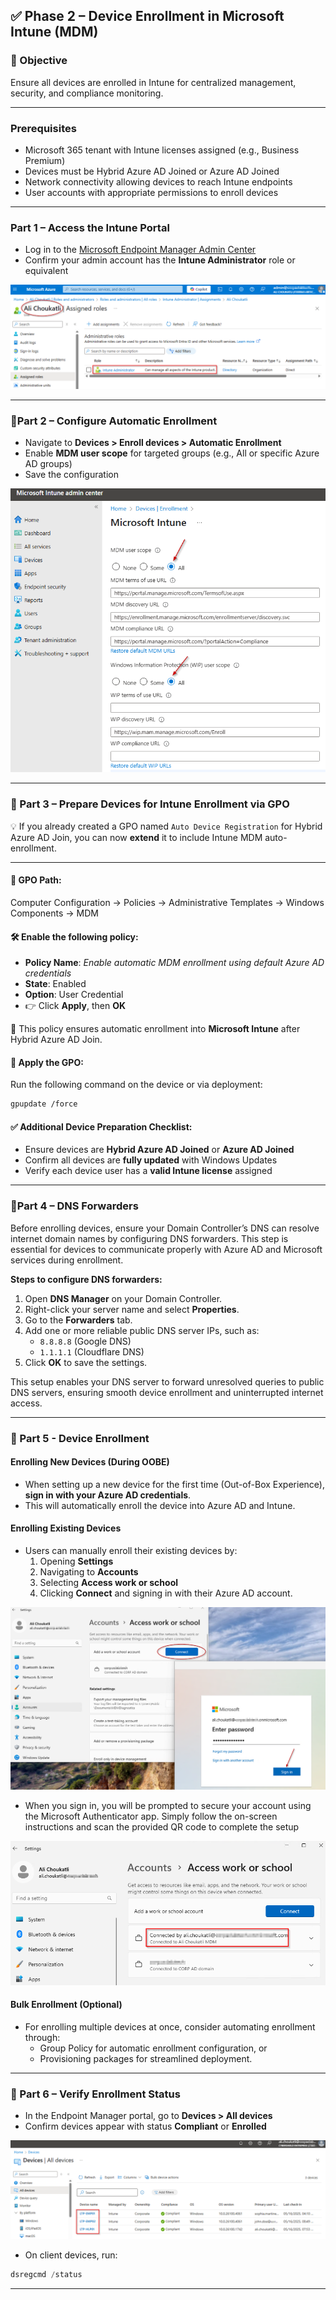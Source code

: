 ## ✅ Phase 2 – Device Enrollment in Microsoft Intune (MDM)

### 🎯 Objective
Ensure all devices are enrolled in Intune for centralized management, security, and compliance monitoring.

---

### Prerequisites
- Microsoft 365 tenant with Intune licenses assigned (e.g., Business Premium)  
- Devices must be Hybrid Azure AD Joined or Azure AD Joined  
- Network connectivity allowing devices to reach Intune endpoints  
- User accounts with appropriate permissions to enroll devices  

---

### Part 1 – Access the Intune Portal
- Log in to the [Microsoft Endpoint Manager Admin Center](https://endpoint.microsoft.com/)  
- Confirm your admin account has the **Intune Administrator** role or equivalent  

![Intune-Admin](https://github.com/AliChoukatli/CyberShield-Enterprise/blob/main/03_AzureAD_Sync_%26_Endpoint_Security/Screenshots/intune-admin.png)

---

### 🔹Part 2 – Configure Automatic Enrollment
- Navigate to **Devices > Enroll devices > Automatic Enrollment**  
- Enable **MDM user scope** for targeted groups (e.g., All or specific Azure AD groups)  
- Save the configuration  

![Auto-Enrollement](https://github.com/AliChoukatli/CyberShield-Enterprise/blob/main/03_AzureAD_Sync_%26_Endpoint_Security/Screenshots/auto-enrollement.png)

---

### 🔹 Part 3 – Prepare Devices for Intune Enrollment via GPO

💡 If you already created a GPO named `Auto Device Registration` for Hybrid Azure AD Join, you can now **extend** it to include Intune MDM auto-enrollment.

---

#### 📍 GPO Path:

Computer Configuration
→ Policies
→ Administrative Templates
→ Windows Components
→ MDM


#### 🛠️ Enable the following policy:
- **Policy Name**: *Enable automatic MDM enrollment using default Azure AD credentials*
- **State**: Enabled  
- **Option**: User Credential  
- 👉 Click **Apply**, then **OK**

📎 This policy ensures automatic enrollment into **Microsoft Intune** after Hybrid Azure AD Join.

#### 🔄 Apply the GPO:
Run the following command on the device or via deployment:

```bash
gpupdate /force
```
#### ✅ Additional Device Preparation Checklist:

- Ensure devices are **Hybrid Azure AD Joined** or **Azure AD Joined**
- Confirm all devices are **fully updated** with Windows Updates
- Verify each device user has a **valid Intune license** assigned


---


### 🔹Part 4 – DNS Forwarders

Before enrolling devices, ensure your Domain Controller’s DNS can resolve internet domain names by configuring DNS forwarders. This step is essential for devices to communicate properly with Azure AD and Microsoft services during enrollment.

**Steps to configure DNS forwarders:**  
1. Open **DNS Manager** on your Domain Controller.  
2. Right-click your server name and select **Properties**.  
3. Go to the **Forwarders** tab.  
4. Add one or more reliable public DNS server IPs, such as:  
   - `8.8.8.8` (Google DNS)  
   - `1.1.1.1` (Cloudflare DNS)  
5. Click **OK** to save the settings.

This setup enables your DNS server to forward unresolved queries to public DNS servers, ensuring smooth device enrollment and uninterrupted internet access.

---

### 🔹 Part 5 - Device Enrollment

#### Enrolling New Devices (During OOBE)
- When setting up a new device for the first time (Out-of-Box Experience), **sign in with your Azure AD credentials**.
- This will automatically enroll the device into Azure AD and Intune.

#### Enrolling Existing Devices
- Users can manually enroll their existing devices by:  
  1. Opening **Settings**  
  2. Navigating to **Accounts**  
  3. Selecting **Access work or school**  
  4. Clicking **Connect** and signing in with their Azure AD account.

![Enroll Device Screenshot](https://github.com/AliChoukatli/CyberShield-Enterprise/blob/main/03_AzureAD_Sync_%26_Endpoint_Security/Screenshots/Enroll-Connect.png)


- When you sign in, you will be prompted to secure your account using the Microsoft Authenticator app.
Simply follow the on-screen instructions and scan the provided QR code to complete the setup

![Enroll-Success](https://github.com/AliChoukatli/CyberShield-Enterprise/blob/main/03_AzureAD_Sync_%26_Endpoint_Security/Screenshots/Enroll-Success.png)


#### Bulk Enrollment (Optional)
- For enrolling multiple devices at once, consider automating enrollment through:  
  - Group Policy for automatic enrollment configuration, or  
  - Provisioning packages for streamlined deployment.

---


### 🔹 Part 6 – Verify Enrollment Status
- In the Endpoint Manager portal, go to **Devices > All devices**  
- Confirm devices appear with status **Compliant** or **Enrolled**

![Devices-List](https://github.com/AliChoukatli/CyberShield-Enterprise/blob/main/03_AzureAD_Sync_%26_Endpoint_Security/Screenshots/Devices-List.png)
  
- On client devices, run:

```powershell
dsregcmd /status
```

--- 
